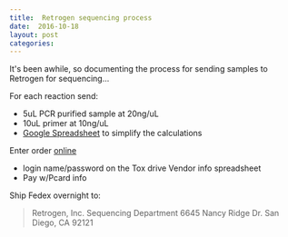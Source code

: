 ```yaml
---
title:  Retrogen sequencing process
date:  2016-10-18
layout: post
categories:
---
```

It's been awhile, so documenting the process for sending samples to Retrogen for sequencing...

For each reaction send:
  * 5uL PCR purified sample at 20ng/uL
  * 10uL primer at 10ng/uL
  * [Google Spreadsheet][1] to simplify the calculations

Enter order [online][2]
  * login name/password on the Tox drive Vendor info spreadsheet
  * Pay w/Pcard info

Ship Fedex overnight to:

>Retrogen, Inc.
Sequencing Department
6645 Nancy Ridge Dr.
San Diego, CA 92121

[1]: https://docs.google.com/spreadsheets/d/19hSRidBUdqwhi9UYkcB23_dI-l5YArFiabIIQsuWbvs/edit?usp=sharing
[2]: http://sequencing.retrogen.com/cgi-bin/dna/seqreq2N.cgi?username=52212413,7198
